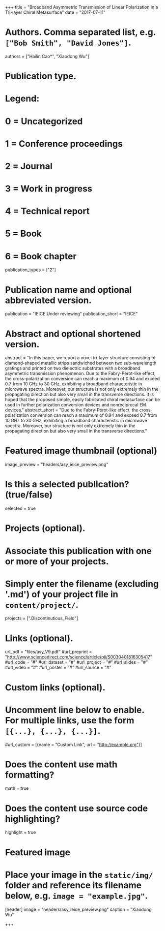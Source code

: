 +++
title = "Broadband Asymmetric Transmission of Linear Polarization in a Tri-layer Chiral Metasurface"
date = "2017-07-11"

# Authors. Comma separated list, e.g. `["Bob Smith", "David Jones"]`.
authors = ["Hailin Cao*", "Xiaodong Wu"]

# Publication type.
# Legend:
# 0 = Uncategorized
# 1 = Conference proceedings
# 2 = Journal
# 3 = Work in progress
# 4 = Technical report
# 5 = Book
# 6 = Book chapter
publication_types = ["2"]

# Publication name and optional abbreviated version.
publication = "IEICE Under reviewing"
publication_short = "IEICE"

# Abstract and optional shortened version.
abstract = "In this paper, we report a novel tri-layer structure consisting of diamond-shaped metallic strips sandwiched between two sub-wavelength gratings and printed on two dielectric substrates with a broadband asymmetric transmission phenomenon. Due to the Fabry-Pérot-like effect, the cross-polarization conversion can reach a maximum of 0.94 and exceed 0.7 from 10 GHz to 30 GHz, exhibiting a broadband characteristic in microwave spectra. Moreover, our structure is not only extremely thin in the propagating direction but also very small in the transverse directions. It is hoped that the proposed simple, easily fabricated chiral metasurface can be used in further polarization conversion devices and nonreciprocal EM devices."
abstract_short = "Due to the Fabry-Pérot-like effect, the cross-polarization conversion can reach a maximum of 0.94 and exceed 0.7 from 10 GHz to 30 GHz, exhibiting a broadband characteristic in microwave spectra. Moreover, our structure is not only extremely thin in the propagating direction but also very small in the transverse directions."

# Featured image thumbnail (optional)
image_preview = "headers/asy_ieice_preview.png"

# Is this a selected publication? (true/false)
selected = true

# Projects (optional).
#   Associate this publication with one or more of your projects.
#   Simply enter the filename (excluding '.md') of your project file in `content/project/`.
projects = [".Discontinutious_Field"]

# Links (optional).
url_pdf = "files/asy_V9.pdf"
#url_preprint = "http://www.sciencedirect.com/science/article/pii/S0030401816305417"
#url_code = "#"
#url_dataset = "#"
#url_project = "#"
#url_slides = "#"
#url_video = "#"
#url_poster = "#"
#url_source = "#"

# Custom links (optional).
#   Uncomment line below to enable. For multiple links, use the form `[{...}, {...}, {...}]`.
#url_custom = [{name = "Custom Link", url = "http://example.org"}]

# Does the content use math formatting?
math = true

# Does the content use source code highlighting?
highlight = true

# Featured image
# Place your image in the `static/img/` folder and reference its filename below, e.g. `image = "example.jpg"`.
[header]
image = "headers/asy_ieice_preview.png"
caption = "Xiaodong Wu"

+++



